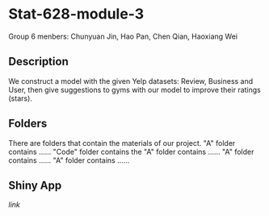 # Stat-628-module-3

Group 6 menbers: 
Chunyuan Jin, Hao Pan, Chen Qian, Haoxiang Wei

## Description
We construct a model with the given Yelp datasets: Review, Business and User, then give suggestions to gyms with our model to improve their ratings (stars).


## Folders
There are folders that contain the materials of our project. 
"A" folder contains ......
"Code" folder contains the
"A" folder contains ......
"A" folder contains ......
"A" folder contains ......

## Shiny App
*link*
